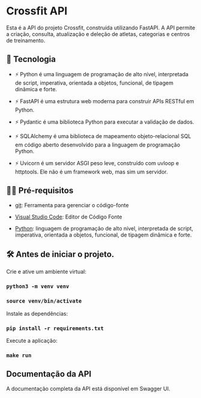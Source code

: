 # Crossfit API

Esta é a API do projeto Crossfit, construída utilizando FastAPI. A API permite a criação, consulta, atualização e deleção de atletas, categorias e centros de treinamento.

## 🚀 Tecnologia

- ⚡ Python é uma linguagem de programação de alto nível, interpretada de script, imperativa, orientada a objetos, funcional, de tipagem dinâmica e forte.

- ⚡ FastAPI é uma estrutura web moderna para construir APIs RESTful em Python.

- ⚡ Pydantic é uma biblioteca Python para executar a validação de dados.

- ⚡ SQLAlchemy é uma biblioteca de mapeamento objeto-relacional SQL em código aberto desenvolvido para a linguagem de programação Python.

- ⚡ Uvicorn é um servidor ASGI peso leve, construído com uvloop e httptools. Ele não é um framework web, mas sim um servidor.

## ✋🏻 Pré-requisitos

- [git](https://git-scm.com/downloads): Ferramenta para gerenciar o código-fonte

- [Visual Studio Code](https://code.visualstudio.com/): Editor de Código Fonte

- [Python](https://www.python.org/): linguagem de programação de alto nível, interpretada de script, imperativa, orientada a objetos, funcional, de tipagem dinâmica e forte.

## :hammer_and_wrench: Antes de iniciar o projeto.

Crie e ative um ambiente virtual:

### `python3 -m venv venv`
### `source venv/bin/activate`

Instale as dependências:

### `pip install -r requirements.txt`

Execute a aplicação:

### `make run`

## Documentação da API
A documentação completa da API está disponível em Swagger UI.
